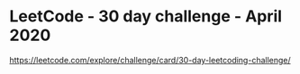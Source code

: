 # LeetCode - 30 day challenge - April 2020

https://leetcode.com/explore/challenge/card/30-day-leetcoding-challenge/
